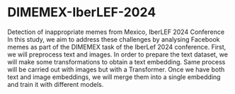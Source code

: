 # DIMEMEX-IberLEF-2024
Detection of inappropriate memes from Mexico, IberLEF 2024 Conference
In this study, we aim to address these challenges by analysing Facebook memes as part of the
DIMEMEX task of the IberLef 2024 conference. First, we will preprocess text and images. In
order to prepare the text dataset, we will make some transformations to obtain a text embedding. Same
process will be carried out with images but with a Transformer. Once we have both text and image
embeddings, we will merge them into a single embedding and train it with different models.
